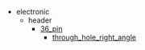 * electronic
  * header
    * [36_pin](electronic/header/36_pin)
      * [through_hole_right_angle](electronic/header/36_pin/through_hole_right_angle)

